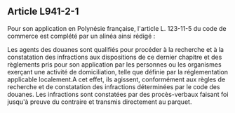 Article L941-2-1
----
Pour son application en Polynésie française, l'article L. 123-11-5 du code de
commerce est complété par un alinéa ainsi rédigé :

Les agents des douanes sont qualifiés pour procéder à la recherche et à la
constatation des infractions aux dispositions de ce dernier chapitre et des
règlements pris pour son application par les personnes ou les organismes
exerçant une activité de domiciliation, telle que définie par la réglementation
applicable localement.A cet effet, ils agissent, conformément aux règles de
recherche et de constatation des infractions déterminées par le code des
douanes. Les infractions sont constatées par des procès-verbaux faisant foi
jusqu'à preuve du contraire et transmis directement au parquet.
